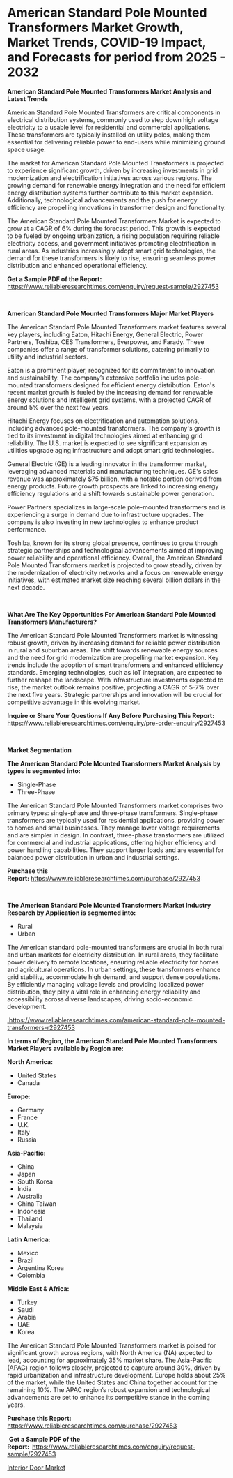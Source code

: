 <p><h1>American Standard Pole Mounted Transformers Market Growth, Market Trends, COVID-19 Impact, and Forecasts for period from 2025 - 2032</h1></p><p><strong>American Standard Pole Mounted Transformers Market Analysis and Latest Trends</strong></p>
<p><p>American Standard Pole Mounted Transformers are critical components in electrical distribution systems, commonly used to step down high voltage electricity to a usable level for residential and commercial applications. These transformers are typically installed on utility poles, making them essential for delivering reliable power to end-users while minimizing ground space usage.</p><p>The market for American Standard Pole Mounted Transformers is projected to experience significant growth, driven by increasing investments in grid modernization and electrification initiatives across various regions. The growing demand for renewable energy integration and the need for efficient energy distribution systems further contribute to this market expansion. Additionally, technological advancements and the push for energy efficiency are propelling innovations in transformer design and functionality.</p><p>The American Standard Pole Mounted Transformers Market is expected to grow at a CAGR of 6% during the forecast period. This growth is expected to be fueled by ongoing urbanization, a rising population requiring reliable electricity access, and government initiatives promoting electrification in rural areas. As industries increasingly adopt smart grid technologies, the demand for these transformers is likely to rise, ensuring seamless power distribution and enhanced operational efficiency.</p></p>
<p><strong>Get a Sample PDF of the Report:&nbsp;</strong> <a href="https://www.reliableresearchtimes.com/enquiry/request-sample/2927453?utm_campaign=2220&utm_medium=2&utm_source=Github&utm_content=ia&utm_term=12032025&utm_id=american-standard-pole-mounted-transformers">https://www.reliableresearchtimes.com/enquiry/request-sample/2927453</a></p>
<p>&nbsp;</p>
<p><strong>American Standard Pole Mounted Transformers Major Market Players</strong></p>
<p><p>The American Standard Pole Mounted Transformers market features several key players, including Eaton, Hitachi Energy, General Electric, Power Partners, Toshiba, CES Transformers, Everpower, and Farady. These companies offer a range of transformer solutions, catering primarily to utility and industrial sectors.</p><p>Eaton is a prominent player, recognized for its commitment to innovation and sustainability. The company’s extensive portfolio includes pole-mounted transformers designed for efficient energy distribution. Eaton's recent market growth is fueled by the increasing demand for renewable energy solutions and intelligent grid systems, with a projected CAGR of around 5% over the next few years. </p><p>Hitachi Energy focuses on electrification and automation solutions, including advanced pole-mounted transformers. The company's growth is tied to its investment in digital technologies aimed at enhancing grid reliability. The U.S. market is expected to see significant expansion as utilities upgrade aging infrastructure and adopt smart grid technologies.</p><p>General Electric (GE) is a leading innovator in the transformer market, leveraging advanced materials and manufacturing techniques. GE's sales revenue was approximately $75 billion, with a notable portion derived from energy products. Future growth prospects are linked to increasing energy efficiency regulations and a shift towards sustainable power generation.</p><p>Power Partners specializes in large-scale pole-mounted transformers and is experiencing a surge in demand due to infrastructure upgrades. The company is also investing in new technologies to enhance product performance.</p><p>Toshiba, known for its strong global presence, continues to grow through strategic partnerships and technological advancements aimed at improving power reliability and operational efficiency. Overall, the American Standard Pole Mounted Transformers market is projected to grow steadily, driven by the modernization of electricity networks and a focus on renewable energy initiatives, with estimated market size reaching several billion dollars in the next decade.</p></p>
<p>&nbsp;</p>
<p><strong>What Are The Key Opportunities For American Standard Pole Mounted Transformers Manufacturers?</strong></p>
<p><p>The American Standard Pole Mounted Transformers market is witnessing robust growth, driven by increasing demand for reliable power distribution in rural and suburban areas. The shift towards renewable energy sources and the need for grid modernization are propelling market expansion. Key trends include the adoption of smart transformers and enhanced efficiency standards. Emerging technologies, such as IoT integration, are expected to further reshape the landscape. With infrastructure investments expected to rise, the market outlook remains positive, projecting a CAGR of 5-7% over the next five years. Strategic partnerships and innovation will be crucial for competitive advantage in this evolving market.</p></p>
<p><strong>Inquire or Share Your Questions If Any Before Purchasing This Report:</strong> <a href="https://www.reliableresearchtimes.com/enquiry/pre-order-enquiry/2927453?utm_campaign=2220&utm_medium=2&utm_source=Github&utm_content=ia&utm_term=12032025&utm_id=american-standard-pole-mounted-transformers">https://www.reliableresearchtimes.com/enquiry/pre-order-enquiry/2927453</a></p>
<p>&nbsp;</p>
<p><strong>Market Segmentation</strong></p>
<p><strong>The American Standard Pole Mounted Transformers Market Analysis by types is segmented into:</strong></p>
<p><ul><li>Single-Phase</li><li>Three-Phase</li></ul></p>
<p><p>The American Standard Pole Mounted Transformers market comprises two primary types: single-phase and three-phase transformers. Single-phase transformers are typically used for residential applications, providing power to homes and small businesses. They manage lower voltage requirements and are simpler in design. In contrast, three-phase transformers are utilized for commercial and industrial applications, offering higher efficiency and power handling capabilities. They support larger loads and are essential for balanced power distribution in urban and industrial settings.</p></p>
<p><strong>Purchase this Report:&nbsp;</strong><a href="https://www.reliableresearchtimes.com/purchase/2927453?utm_campaign=2220&utm_medium=2&utm_source=Github&utm_content=ia&utm_term=12032025&utm_id=american-standard-pole-mounted-transformers">https://www.reliableresearchtimes.com/purchase/2927453</a></p>
<p>&nbsp;</p>
<p><strong>The American Standard Pole Mounted Transformers Market Industry Research by Application is segmented into:</strong></p>
<p><ul><li>Rural</li><li>Urban</li></ul></p>
<p><p>The American standard pole-mounted transformers are crucial in both rural and urban markets for electricity distribution. In rural areas, they facilitate power delivery to remote locations, ensuring reliable electricity for homes and agricultural operations. In urban settings, these transformers enhance grid stability, accommodate high demand, and support dense populations. By efficiently managing voltage levels and providing localized power distribution, they play a vital role in enhancing energy reliability and accessibility across diverse landscapes, driving socio-economic development.</p></p>
<p><a href="https://www.reliableresearchtimes.com/american-standard-pole-mounted-transformers-r2927453?utm_campaign=2220&utm_medium=2&utm_source=Github&utm_content=ia&utm_term=12032025&utm_id=american-standard-pole-mounted-transformers">&nbsp;https://www.reliableresearchtimes.com/american-standard-pole-mounted-transformers-r2927453</a></p>
<p><strong>In terms of Region, the American Standard Pole Mounted Transformers Market Players available by Region are:</strong></p>
<p>
    <p> <strong> North America: </strong>
        <ul>
            <li>United States</li>
            <li>Canada</li>
        </ul>
        </p> 
    <p> <strong> Europe: </strong>
        <ul>
            <li>Germany</li>
            <li>France</li>
            <li>U.K.</li>
            <li>Italy</li>
            <li>Russia</li>
        </ul>
        </p> 
    <p> <strong> Asia-Pacific: </strong>
        <ul>
            <li>China</li>
            <li>Japan</li>
            <li>South Korea</li>
            <li>India</li>
            <li>Australia</li>
            <li>China Taiwan</li>
            <li>Indonesia</li>
            <li>Thailand</li>
            <li>Malaysia</li>
        </ul>
        </p> 
    <p> <strong> Latin America: </strong>
        <ul>
            <li>Mexico</li>
            <li>Brazil</li>
            <li>Argentina Korea</li>
            <li>Colombia</li>
        </ul>
        </p> 
    <p> <strong> Middle East & Africa: </strong>
        <ul>
            <li>Turkey</li>
            <li>Saudi</li>
            <li>Arabia</li>
            <li>UAE</li>
            <li>Korea</li>
        </ul>
    </p>
    </p>
<p><p>The American Standard Pole Mounted Transformers market is poised for significant growth across regions, with North America (NA) expected to lead, accounting for approximately 35% market share. The Asia-Pacific (APAC) region follows closely, projected to capture around 30%, driven by rapid urbanization and infrastructure development. Europe holds about 25% of the market, while the United States and China together account for the remaining 10%. The APAC region’s robust expansion and technological advancements are set to enhance its competitive stance in the coming years.</p></p>
<p><strong>Purchase this Report: </strong><a href="https://www.reliableresearchtimes.com/purchase/2927453?utm_campaign=2220&utm_medium=2&utm_source=Github&utm_content=ia&utm_term=12032025&utm_id=american-standard-pole-mounted-transformers">https://www.reliableresearchtimes.com/purchase/2927453</a></p>
<p>&nbsp;<strong>Get a Sample PDF of the Report:&nbsp;&nbsp;</strong><a href="https://www.reliableresearchtimes.com/enquiry/request-sample/2927453?utm_campaign=2220&utm_medium=2&utm_source=Github&utm_content=ia&utm_term=12032025&utm_id=american-standard-pole-mounted-transformers">https://www.reliableresearchtimes.com/enquiry/request-sample/2927453</a></p>
<p><strong></strong></p>
<p><p><a href="https://github.com/jerhoskinson197676/Market-Research-Report-List-1/blob/main/interior-door-market.md?utm_campaign=2220&utm_medium=2&utm_source=Github&utm_content=ia&utm_term=12032025&utm_id=american-standard-pole-mounted-transformers">Interior Door Market</a></p></p>
